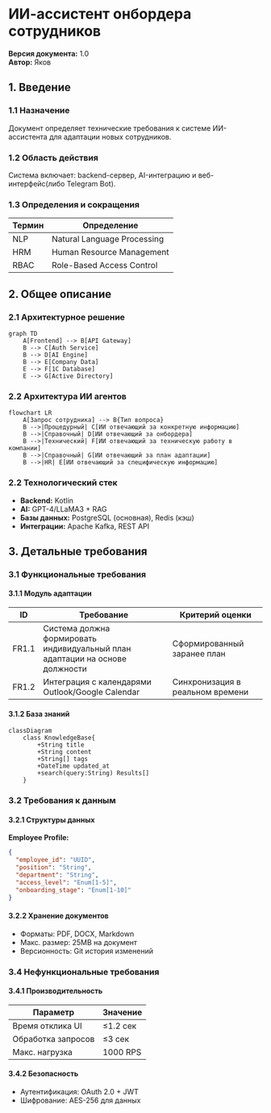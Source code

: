 # ИИ-ассистент онбордера сотрудников  
**Версия документа:** 1.0  
**Автор:** Яков
## 1. Введение
### 1.1 Назначение
Документ определяет технические требования к системе ИИ-ассистента для адаптации новых сотрудников.
### 1.2 Область действия
Система включает: backend-сервер, AI-интеграцию и веб-интерфейс(либо Telegram Bot).
### 1.3 Определения и сокращения
| Термин | Определение                 |
| ------ | --------------------------- |
| NLP    | Natural Language Processing |
| HRM    | Human Resource Management   |
| RBAC   | Role-Based Access Control   |
## 2. Общее описание
### 2.1 Архитектурное решение
```mermaid
graph TD
    A[Frontend] --> B[API Gateway]
    B --> C[Auth Service]
    B --> D[AI Engine]
    B --> E[Company Data]
    E --> F[1C Database]
    E --> G[Active Directory]
```
### 2.2 Архитектура ИИ агентов
```mermaid
flowchart LR
    A[Запрос сотрудника] --> B{Тип вопроса}
    B -->|Процедурный| C[ИИ отвечающий за конкретную информацию]
    B -->|Справочный| D[ИИ отвечающий за онбордера]
    B -->|Технический| F[ИИ отвечающий за техническую работу в компании]
    B -->|Справочный| G[ИИ отвечающий за план адаптации]
    B -->|HR| E[ИИ отвечающий за специфическую информацию]
```
### 2.2 Технологический стек
- **Backend:** Kotlin
- **AI:** GPT-4/LLaMA3 + RAG
- **Базы данных:** PostgreSQL (основная), Redis (кэш)
- **Интеграции:** Apache Kafka, REST API
## 3. Детальные требования

### 3.1 Функциональные требования

#### 3.1.1 Модуль адаптации
| ID    | Требование                                                                   | Критерий оценки                  |
| ----- | ---------------------------------------------------------------------------- | -------------------------------- |
| FR1.1 | Система должна формировать индивидуальный план адаптации на основе должности | Сформированный заранее план      |
| FR1.2 | Интеграция с календарями Outlook/Google Calendar                             | Синхронизация в реальном времени |
#### 3.1.2 База знаний
```mermaid
classDiagram
    class KnowledgeBase{
        +String title
        +String content
        +String[] tags
        +DateTime updated_at
        +search(query:String) Results[]
    }
```
### 3.2 Требования к данным

#### 3.2.1 Структуры данных
**Employee Profile:**
```json
{
  "employee_id": "UUID",
  "position": "String",
  "department": "String",
  "access_level": "Enum[1-5]",
  "onboarding_stage": "Enum[1-10]"
}
```
#### 3.2.2 Хранение документов
- Форматы: PDF, DOCX, Markdown
- Макс. размер: 25MB на документ
- Версионность: Git история изменений
### 3.4 Нефункциональные требования

#### 3.4.1 Производительность
| Параметр           | Значение |
| ------------------ | -------- |
| Время отклика UI   | ≤1.2 сек |
| Обработка запросов | ≤3 сек   |
| Макс. нагрузка     | 1000 RPS |
#### 3.4.2 Безопасность
- Аутентификация: OAuth 2.0 + JWT
- Шифрование: AES-256 для данных
